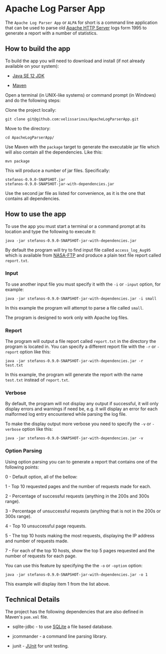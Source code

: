# Apache Log Parser App

The `Apache Log Parser App` or `ALPA` for short is a command line application that can be used to parse old [Apache HTTP Server](https://httpd.apache.org/) logs form 1995 to generate a report with a number of statistics.

## How to build the app

To build the app you will need to download and install (if not already available on your system):

* [Java SE 12 JDK](https://www.oracle.com/java/technologies/javase/jdk12-archive-downloads.html)

* [Maven](https://maven.apache.org/download.cgi?Preferred=ftp://ftp.osuosl.org/pub/apache/)

Open a terminal (in UNIX-like systems) or command prompt (in Windows) and do the following steps:

Clone the project locally:

`git clone git@github.com:velissarious/ApacheLogParserApp.git`

Move to the directory:

`cd ApacheLogParserApp/`

Use Maven with the `package` target to generate the executable jar file which will also contain all the dependencies. Like this:

`mvn package`

This will produce a number of jar files. Specifically:

```shell
stefanos-0.9.0-SNAPSHOT.jar
stefanos-0.9.0-SNAPSHOT-jar-with-dependencies.jar
```

Use the second jar file as listed for convenience, as it is the one that contains all dependencies. 

## How to use the app

To use the app you must start a terminal or a command prompt at its location and type the following to execute it: 

`java -jar stefanos-0.9.0-SNAPSHOT-jar-with-dependencies.jar`

By default the program will try to find input file called `access_log_Aug95` which is available from [NASA-FTP](ftp://ita.ee.lbl.gov/traces/NASA_access_log_Aug95.gz) and produce a plain text file report called `report.txt`. 

### Input

To use another input file you must specify it with the `-i` or `-input` option, for example:

`java -jar stefanos-0.9.0-SNAPSHOT-jar-with-dependencies.jar -i small`

In this example the program will attempt to parse a file called `small`.

The program is designed to work only with Apache log files.

### Report

The program will output a file report called `report.txt` in the directory the program is located in. You can specify a different report file with the `-r` or `-report` option like this:

`java -jar stefanos-0.9.0-SNAPSHOT-jar-with-dependencies.jar -r test.txt`

In this example, the program will generate the report with the name `test.txt` instead of `report.txt`. 

### Verbose

By default, the program will not display any output if successful, it will only display errors and warnings if need be, e.g. it will display an error for each malformed log entry encountered while parsing the log file. 

To make the display output more verbose you need to specify the `-v` or `-verbose` option like this:

`java -jar stefanos-0.9.0-SNAPSHOT-jar-with-dependencies.jar -v`

### Option Parsing

Using option parsing you can to generate a report that contains one of the following points:

0 - Default option, all of the bellow:

1 - Top 10 requested pages and the number of requests made for each.

2 - Percentage of successful requests (anything in the 200s and 300s range).

3 - Percentage of unsuccessful requests (anything that is not in the 200s or 300s range).

4 - Top 10 unsuccessful page requests.

5 - The top 10 hosts making the most requests, displaying the IP address and number of requests made. 

7 - For each of the top 10 hosts, show the top 5 pages requested and the number of requests for each page.

You can use this feature by specifying the the `-o` or `-option` option:

`java -jar stefanos-0.9.0-SNAPSHOT-jar-with-dependencies.jar -o 1`

This example will display item 1 from the list above.



## Technical Details

The project has the following dependencies that are also defined in Maven's `pom.xml` file.

* sqlite-jdbc - to use [SQLite](https://sqlite.org/index.html) a file based database.

* jcommander - a command line parsing library.

* junit - [JUnit](https://junit.org/junit4/) for unit testing.
